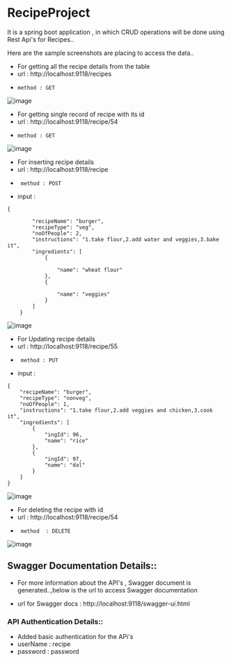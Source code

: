 # RecipeProject
It is a spring boot application , in which CRUD operations will be done using Rest Api's for Recipes..
  
  Here are the sample screenshots are placing to access the data..

-  For getting all the recipe details from the table
-    url : http://localhost:9118/recipes
-     method : GET

![image](https://user-images.githubusercontent.com/74124907/130565446-b0899ff3-fc65-4176-b926-0bc8243816c2.png)

- For getting single record of recipe with its id
-    url : http://localhost:9118/recipe/54
-     method : GET

![image](https://user-images.githubusercontent.com/74124907/130565669-1961546a-d4a8-4475-9367-2351483fba96.png)

- For inserting recipe details
-    url : http://localhost:9118/recipe
-      method : POST
-    input  : 
```
{
        
        "recipeName": "burger",
        "recipeType": "veg",
        "noOfPeople": 2,
        "instructions": "1.take flour,2.add water and veggies,3.bake it",
        "ingredients": [
            {
          
                "name": "wheat flour"
            },
            {
            
                "name": "veggies"
            }
        ]
    }
```

![image](https://user-images.githubusercontent.com/74124907/130565963-fb885565-8811-424f-a196-96a9e40cc256.png)

- For Updating recipe details
 -    url : http://localhost:9118/recipe/55
 -      method : PUT
  -    input :
```
{
    "recipeName": "burger",
    "recipeType": "nonveg",
    "noOfPeople": 1,
    "instructions": "1.take flour,2.add veggies and chicken,3.cook it",
    "ingredients": [
        {
            "ingId": 96,
            "name": "rice"
        },
        {
            "ingId": 97,
            "name": "dal"
        }
    ]
}
```

![image](https://user-images.githubusercontent.com/74124907/130566178-b36e7bc6-9a2f-4b48-a175-9adeffcaffe0.png)

- For deleting the recipe with id
 -    url : http://localhost:9118/recipe/54
 -      method  : DELETE

![image](https://user-images.githubusercontent.com/74124907/130566314-6f99a456-c5dd-48b9-a825-5e9fda423833.png)

## Swagger Documentation Details::
- For more information about the API's , Swagger document is generated..,below is the url to access Swagger documentation
    
-    url for Swagger docs : http://localhost:9118/swagger-ui.html

### API Authentication Details::

- Added basic authentication for the APi's 
 -   userName : recipe
 -   password : password
    
    
